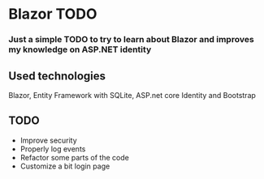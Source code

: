 # Blazor TODO

### Just a simple TODO to try to learn about Blazor and improves my knowledge on ASP.NET identity

## Used technologies

Blazor, Entity Framework with SQLite, ASP.net core Identity and Bootstrap

## TODO
- Improve security
- Properly log events
- Refactor some parts of the code
- Customize a bit login page